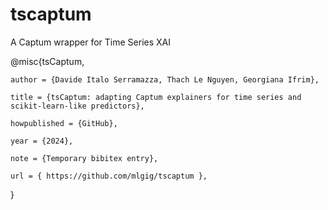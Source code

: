 # tscaptum

A Captum wrapper for Time Series XAI

@misc{tsCaptum,
    
    author = {Davide Italo Serramazza, Thach Le Nguyen, Georgiana Ifrim},
    
    title = {tsCaptum: adapting Captum explainers for time series and scikit-learn-like predictors},
    
    howpublished = {GitHub},
    
    year = {2024},
    
    note = {Temporary bibitex entry},
    
    url = { https://github.com/mlgig/tscaptum },
}
